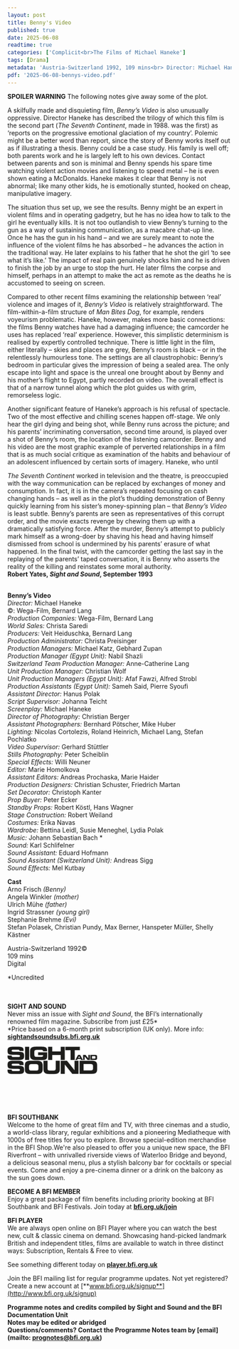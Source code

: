 ```yaml
---
layout: post
title: Benny's Video
published: true
date: 2025-06-08
readtime: true
categories: ['Complicit<br>The Films of Michael Haneke']
tags: [Drama]
metadata: 'Austria-Switzerland 1992, 109 mins<br> Director: Michael Haneke'
pdf: '2025-06-08-bennys-video.pdf'
---
```


**SPOILER WARNING** The following notes give away some of the plot.

A skilfully made and disquieting film, _Benny’s Video_ is also unusually oppressive. Director Haneke has described the trilogy of which this film is the second part (_The Seventh Continent_, made in 1988. was the first) as ‘reports on the progressive emotional glaciation of my country’. Polemic might be a better word than report, since the story of Benny works itself out as if illustrating a thesis. Benny could be a case study. His family is well off; both parents work and he is largely left to his own devices. Contact between parents and son is minimal and Benny spends his spare time watching violent action movies and listening to speed metal – he is even shown eating a McDonalds. Haneke makes it clear that Benny is not abnormal; like many other kids, he is emotionally stunted, hooked on cheap, manipulative imagery.

The situation thus set up, we see the results. Benny might be an expert in violent films and in operating gadgetry, but he has no idea how to talk to the girl he eventually kills. It is not too outlandish to view Benny’s turning to the gun as a way of sustaining communication, as a macabre chat-up line. Once he has the gun in his hand – and we are surely meant to note the influence of the violent films he has absorbed – he advances the action in the traditional way. He later explains to his father that he shot the girl ‘to see what it’s like.’ The impact of real pain genuinely shocks him and he is driven to finish the job by an urge to stop the hurt. He later films the corpse and himself, perhaps in an attempt to make the act as remote as the deaths he is accustomed to seeing on screen.

Compared to other recent films examining the relationship between ‘real’ violence and images of it, _Benny’s Video_ is relatively straightforward. The film-within-a-film structure of _Man Bites Dog_, for example, renders voyeurism problematic. Haneke, however, makes more basic connections: the films Benny watches have had a damaging influence; the camcorder he uses has replaced ‘real’ experience. However, this simplistic determinism is realised by expertly controlled technique. There is little light in the film, either literally – skies and places are grey, Benny’s room is black – or in the relentlessly humourless tone. The settings are all claustrophobic: Benny’s bedroom in particular gives the impression of being a sealed area. The only escape into light and space is the unreal one brought about by Benny and his mother’s flight to Egypt, partly recorded on video. The overall effect is that of a narrow tunnel along which the plot guides us with grim, remorseless logic.

Another significant feature of Haneke’s approach is his refusal of spectacle. Two of the most effective and chilling scenes happen off-stage. We only hear the girl dying and being shot, while Benny runs across the picture; and his parents’ incriminating conversation, second time around, is played over a shot of Benny’s room, the location of the listening camcorder. Benny and his video are the most graphic example of perverted relationships in a film that is as much social critique as examination of the habits and behaviour of an adolescent influenced by certain sorts of imagery. Haneke, who until

_The Seventh Continent_ worked in television and the theatre, is preoccupied with the way communication can be replaced by exchanges of money and consumption. In fact, it is in the camera’s repeated focusing on cash changing hands – as well as in the plot’s thudding demonstration of Benny quickly learning from his sister’s money-spinning plan – that _Benny’s Video_ is least subtle. Benny’s parents are seen as representatives of this corrupt order, and the movie exacts revenge by chewing them up with a dramatically satisfying force. After the murder, Benny’s attempt to publicly mark himself as a wrong-doer by shaving his head and having himself dismissed from school is undermined by his parents’ erasure of what happened. In the final twist, with the camcorder getting the last say in the replaying of the parents’ taped conversation, it is Benny who asserts the reality of the killing and reinstates some moral authority.  
**Robert Yates, _Sight and Sound_, September 1993**
<br><br>

**Benny’s Video**<br>
_Director:_ Michael Haneke<br>
©: Wega-Film, Bernard Lang<br>
_Production Companies:_ Wega-Film, Bernard Lang<br>
_World Sales:_ Christa Saredi<br>
_Producers:_ Veit Heiduschka, Bernard Lang<br>
_Production Administrator:_ Christa Preisinger<br>
_Production Managers:_ Michael Katz,  Gebhard Zupan<br>
_Production Manager (Egypt Unit):_ Nabil Shazli<br>
_Switzerland Team Production Manager:_  Anne-Catherine Lang<br>
_Unit Production Manager:_ Christian Wolf<br>
_Unit Production Managers (Egypt Unit):_ Afaf Fawzi, Alfred Strobl<br>
_Production Assistants (Egypt Unit):_ Sameh Said, Pierre Syoufi<br>
_Assistant Director:_ Hanus Polak<br>
_Script Supervisor:_ Johanna Teicht<br>
_Screenplay:_ Michael Haneke<br>
_Director of Photography:_ Christian Berger<br>
_Assistant Photographers:_ Bernhard Pötscher,  Mike Huber<br>
_Lighting:_ Nicolas Cortolezis, Roland Heinrich, Michael Lang, Stefan Pochlatko<br>
_Video Supervisor:_ Gerhard Stüttler<br>
_Stills Photography:_ Peter Scheiblin<br>
_Special Effects:_ Willi Neuner<br>
_Editor:_ Marie Homolkova<br>
_Assistant Editors:_ Andreas Prochaska, Marie Haider<br>
_Production Designers:_ Christian Schuster,  Friedrich Martan<br>
_Set Decorator:_ Christoph Kanter<br>
_Prop Buyer:_ Peter Ecker<br>
_Standby Props:_ Robert Köstl, Hans Wagner<br>
_Stage Construction:_ Robert Weiland<br>
_Costumes:_ Erika Navas<br>
_Wardrobe:_ Bettina Leidl, Susie Meneghel,  Lydia Polak<br>
_Music:_ Johann Sebastian Bach *<br>
_Sound:_ Karl Schlifelner<br>
_Sound Assistant:_ Eduard Hofmann<br>
_Sound Assistant (Switzerland Unit):_ Andreas Sigg<br>
_Sound Effects:_ Mel Kutbay<br>

**Cast**<br>
Arno Frisch _(Benny)_<br>
Angela Winkler _(mother)_<br>
Ulrich Mühe _(father)_<br>
Ingrid Strassner _(young girl)_<br>
Stephanie Brehme _(Evi)_<br>
Stefan Polasek, Christian Pundy, Max Berner, Hanspeter Müller, Shelly Kästner

Austria-Switzerland 1992©<br>
109 mins<br>
Digital<br>

*Uncredited<br>
<br><br>

**SIGHT AND SOUND**<br>
Never miss an issue with _Sight and Sound_, the BFI’s internationally renowned film magazine. Subscribe from just £25*<br>
*Price based on a 6-month print subscription (UK only). More info: [**sightandsoundsubs.bfi.org.uk**](https://sightandsoundsubs.bfi.org.uk/subscribe)

<img style="float: left;" src="/img/sight-and-sound.jpg" width="40%" height="40%"><br><br><br><br><br><br><br><br>

**BFI SOUTHBANK**  
Welcome to the home of great film and TV, with three cinemas and a studio, a world-class library, regular exhibitions and a pioneering Mediatheque with 1000s of free titles for you to explore. Browse special-edition merchandise in the BFI Shop.We&#39;re also pleased to offer you a unique new space, the BFI Riverfront – with unrivalled riverside views of Waterloo Bridge and beyond, a delicious seasonal menu, plus a stylish balcony bar for cocktails or special events. Come and enjoy a pre-cinema dinner or a drink on the balcony as the sun goes down.  

**BECOME A BFI MEMBER**  
Enjoy a great package of film benefits including priority booking at BFI Southbank and BFI Festivals. Join today at [**bfi.org.uk/join**](http://www.bfi.org.uk/join)  

**BFI PLAYER**  
 We are always open online on BFI Player where you can watch the best new, cult &amp; classic cinema on demand. Showcasing hand-picked landmark British and independent titles, films are available to watch in three distinct ways: Subscription, Rentals &amp; Free to view.  

See something different today on [**player.bfi.org.uk**](https://player.bfi.org.uk)  

Join the BFI mailing list for regular programme updates. Not yet registered? Create a new account at [**www.bfi.org.uk/signup**](http://www.bfi.org.uk/signup)

**Programme notes and credits compiled by Sight and Sound and the BFI Documentation Unit  
Notes may be edited or abridged  
Questions/comments? Contact the Programme Notes team by [email](mailto: prognotes@bfi.org.uk)**

<!--stackedit_data:
eyJoaXN0b3J5IjpbLTE1MzkzMTY3ODhdfQ==
-->
